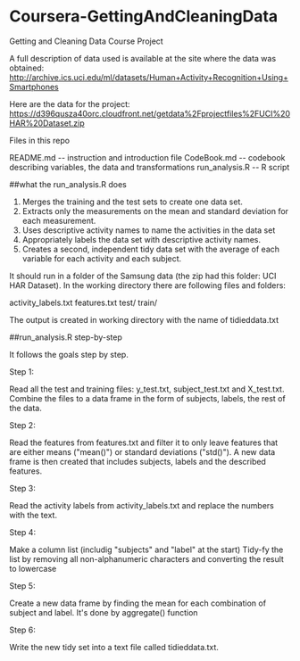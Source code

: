 # Coursera-GettingAndCleaningData
Getting and Cleaning Data Course Project

A full description of data used is available at the site where the data was obtained:
http://archive.ics.uci.edu/ml/datasets/Human+Activity+Recognition+Using+Smartphones

Here are the data for the project:
https://d396qusza40orc.cloudfront.net/getdata%2Fprojectfiles%2FUCI%20HAR%20Dataset.zip

Files in this repo

README.md -- instruction and introduction file
CodeBook.md -- codebook describing variables, the data and transformations
run_analysis.R -- R script

##what the run_analysis.R does

1. Merges the training and the test sets to create one data set. 
2. Extracts only the measurements on the mean and standard deviation for each measurement. 
3. Uses descriptive activity names to name the activities in the data set 
4. Appropriately labels the data set with descriptive activity names. 
5. Creates a second, independent tidy data set with the average of each variable for each activity and each subject.

It should run in a folder of the Samsung data (the zip had this folder: UCI HAR Dataset). In the working directory there are following files and folders:

activity_labels.txt
features.txt
test/
train/

The output is created in working directory with the name of tidieddata.txt


##run_analysis.R step-by-step

It follows the goals step by step.

Step 1:

Read all the test and training files: y_test.txt, subject_test.txt and X_test.txt.
Combine the files to a data frame in the form of subjects, labels, the rest of the data.

Step 2:

Read the features from features.txt and filter it to only leave features that are either means ("mean()") or standard deviations ("std()"). A new data frame is then created that includes subjects, labels and the described features.

Step 3:

Read the activity labels from activity_labels.txt and replace the numbers with the text.

Step 4:

Make a column list (includig "subjects" and "label" at the start)
Tidy-fy the list by removing all non-alphanumeric characters and converting the result to lowercase

Step 5:

Create a new data frame by finding the mean for each combination of subject and label. It's done by aggregate() function

Step 6:

Write the new tidy set into a text file called tidieddata.txt.
